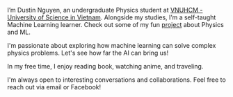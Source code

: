 I’m Dustin Nguyen, an undergraduate Physics student at [VNUHCM - University of Science in Vietnam](https://en.hcmus.edu.vn/). Alongside my studies, I’m a self-taught Machine Learning learner. Check out some of my fun [project](/projects/) about Physics and ML.

I'm passionate about exploring how machine learning can solve complex physics problems. Let's see how far the AI can bring us!

In my free time, I enjoy reading book, watching anime, and traveling.

I'm always open to interesting conversations and collaborations. Feel free to reach out via email or Facebook!
